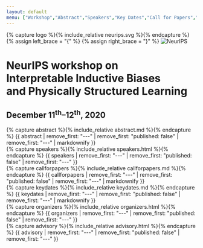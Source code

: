```yaml
---
layout: default
menu: ["Workshop","Abstract","Speakers","Key Dates","Call for Papers","Schedule"]
---
```


<div id="workshop" class="bg-light">
<div class="container text-center py-5">
{% capture logo %}{% include_relative neurips.svg %}{% endcapture %}
{% assign left_brace = "{" %}
{% assign right_brace = "}" %}
<img alt="NeurIPS" src='data:image/svg+xml,{{ logo | replace: "<","%3C" | replace: ">","%3E" | replace: " ","%20" | replace: "#","%23" | replace: left_brace,"%7B" | replace: right_brace,"%7D" }}'>
<h1 class="my-5">
<span class="h3">NeurIPS workshop on</span>
<br>
Interpretable Inductive Biases<br>and Physically Structured Learning
</h1>
<h2 class="h4 my-4">December 11<sup>th</sup>–12<sup>th</sup>, 2020</h2>
</div>
</div>


<div class="bg-white">
<div id="abstract" class="container py-4">
{% capture abstract %}{% include_relative abstract.md %}{% endcapture %}
{{ abstract | remove_first: "---" | remove_first: "published: false" | remove_first: "---" | markdownify }}
</div>
</div>


<div class="bg-light">
<div id="speakers" class="container py-4">
{% capture speakers %}{% include_relative speakers.html %}{% endcapture %}
{{ speakers | remove_first: "---" | remove_first: "published: false" | remove_first: "---" }}
</div>
</div>


<div class="bg-white">
<div id="callforpapers" class="container py-4">
{% capture callforpapers %}{% include_relative callforpapers.md %}{% endcapture %}
{{ callforpapers | remove_first: "---" | remove_first: "published: false" | remove_first: "---" | markdownify }}
</div>
</div>


<div class="bg-light">
<div id="keydates" class="container py-4">
{% capture keydates %}{% include_relative keydates.md %}{% endcapture %}
{{ keydates | remove_first: "---" | remove_first: "published: false" | remove_first: "---" | markdownify }}
</div>
</div>


<div class="bg-white">
<div class="container py-4">
{% capture organizers %}{% include_relative organizers.html %}{% endcapture %}
{{ organizers | remove_first: "---" | remove_first: "published: false" | remove_first: "---" }}
</div>
</div>


<div class="bg-light">
<div class="container py-4">
{% capture advisory %}{% include_relative advisory.html %}{% endcapture %}
{{ advisory | remove_first: "---" | remove_first: "published: false" | remove_first: "---" }}
</div>
</div>